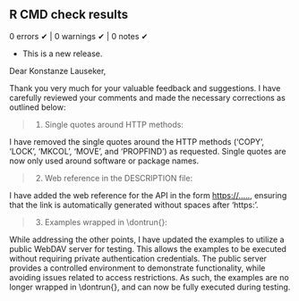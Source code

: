 ## R CMD check results

0 errors ✔ | 0 warnings ✔ | 0 notes ✔

* This is a new release.


Dear Konstanze Lauseker,

Thank you very much for your valuable feedback and suggestions. I have carefully reviewed your comments and made the necessary corrections as outlined below:

>	1.	Single quotes around HTTP methods:

I have removed the single quotes around the HTTP methods (‘COPY’, ‘LOCK’, ‘MKCOL’, ‘MOVE’, and ‘PROPFIND’) as requested. Single quotes are now only used around software or package names.

>	2.	Web reference in the DESCRIPTION file:

I have added the web reference for the API in the form <https://.....>, ensuring that the link is automatically generated without spaces after ‘https:’.

>	3.	Examples wrapped in \dontrun{}:

While addressing the other points, I have updated the examples to utilize a public WebDAV server for testing. This allows the examples to be executed without requiring private authentication credentials. The public server provides a controlled environment to demonstrate functionality, while avoiding issues related to access restrictions. As such, the examples are no longer wrapped in \dontrun{}, and can now be fully executed during testing.

